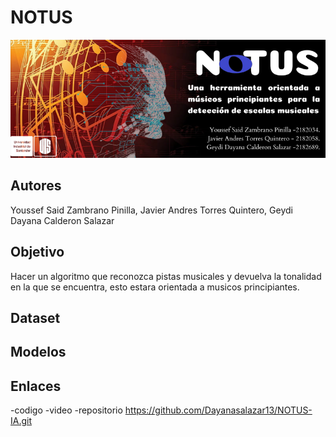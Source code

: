 # NOTUS
![img](https://github.com/Dayanasalazar13/NOTUS-IA/blob/main/notus%20banner.png)

## Autores
Youssef Said Zambrano Pinilla, Javier Andres Torres Quintero, Geydi Dayana Calderon Salazar 

## Objetivo 
Hacer un algoritmo que reconozca pistas musicales y devuelva la tonalidad en la que se encuentra, esto estara orientada a musicos principiantes.


## Dataset 


## Modelos 


## Enlaces 
-codigo
-video
-repositorio  https://github.com/Dayanasalazar13/NOTUS-IA.git
